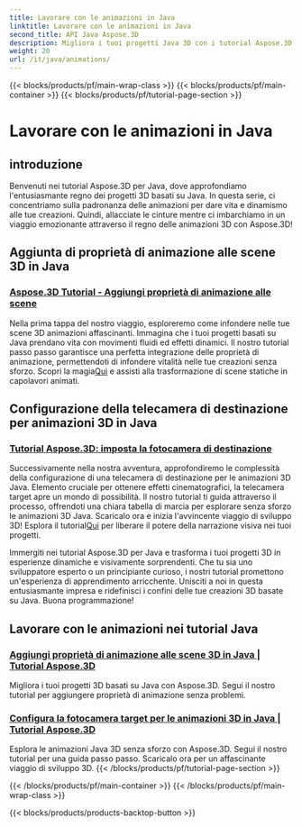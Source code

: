 ```yaml
---
title: Lavorare con le animazioni in Java
linktitle: Lavorare con le animazioni in Java
second_title: API Java Aspose.3D
description: Migliora i tuoi progetti Java 3D con i tutorial Aspose.3D! Impara ad aggiungere proprietà di animazione e a configurare facilmente le telecamere di destinazione per uno sviluppo 3D accattivante.
weight: 20
url: /it/java/animations/
---
```


{{< blocks/products/pf/main-wrap-class >}}
{{< blocks/products/pf/main-container >}}
{{< blocks/products/pf/tutorial-page-section >}}

# Lavorare con le animazioni in Java

## introduzione

Benvenuti nei tutorial Aspose.3D per Java, dove approfondiamo l'entusiasmante regno dei progetti 3D basati su Java. In questa serie, ci concentriamo sulla padronanza delle animazioni per dare vita e dinamismo alle tue creazioni. Quindi, allacciate le cinture mentre ci imbarchiamo in un viaggio emozionante attraverso il regno delle animazioni 3D con Aspose.3D!

## Aggiunta di proprietà di animazione alle scene 3D in Java

### [Aspose.3D Tutorial - Aggiungi proprietà di animazione alle scene](./add-animation-properties-to-scenes/)

 Nella prima tappa del nostro viaggio, esploreremo come infondere nelle tue scene 3D animazioni affascinanti. Immagina che i tuoi progetti basati su Java prendano vita con movimenti fluidi ed effetti dinamici. Il nostro tutorial passo passo garantisce una perfetta integrazione delle proprietà di animazione, permettendoti di infondere vitalità nelle tue creazioni senza sforzo. Scopri la magia[Qui](./add-animation-properties-to-scenes/) e assisti alla trasformazione di scene statiche in capolavori animati.

## Configurazione della telecamera di destinazione per animazioni 3D in Java

### [Tutorial Aspose.3D: imposta la fotocamera di destinazione](./set-up-target-camera/)

Successivamente nella nostra avventura, approfondiremo le complessità della configurazione di una telecamera di destinazione per le animazioni 3D Java. Elemento cruciale per ottenere effetti cinematografici, la telecamera target apre un mondo di possibilità. Il nostro tutorial ti guida attraverso il processo, offrendoti una chiara tabella di marcia per esplorare senza sforzo le animazioni 3D Java. Scaricalo ora e inizia l'avvincente viaggio di sviluppo 3D! Esplora il tutorial[Qui](./set-up-target-camera/) per liberare il potere della narrazione visiva nei tuoi progetti.

Immergiti nei tutorial Aspose.3D per Java e trasforma i tuoi progetti 3D in esperienze dinamiche e visivamente sorprendenti. Che tu sia uno sviluppatore esperto o un principiante curioso, i nostri tutorial promettono un'esperienza di apprendimento arricchente. Unisciti a noi in questa entusiasmante impresa e ridefinisci i confini delle tue creazioni 3D basate su Java. Buona programmazione!

## Lavorare con le animazioni nei tutorial Java
### [Aggiungi proprietà di animazione alle scene 3D in Java | Tutorial Aspose.3D](./add-animation-properties-to-scenes/)
Migliora i tuoi progetti 3D basati su Java con Aspose.3D. Segui il nostro tutorial per aggiungere proprietà di animazione senza problemi.
### [Configura la fotocamera target per le animazioni 3D in Java | Tutorial Aspose.3D](./set-up-target-camera/)
Esplora le animazioni Java 3D senza sforzo con Aspose.3D. Segui il nostro tutorial per una guida passo passo. Scaricalo ora per un affascinante viaggio di sviluppo 3D.
{{< /blocks/products/pf/tutorial-page-section >}}

{{< /blocks/products/pf/main-container >}}
{{< /blocks/products/pf/main-wrap-class >}}

{{< blocks/products/products-backtop-button >}}
